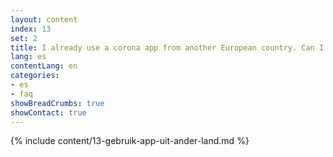 ```yaml
---
layout: content
index: 13
set: 2
title: I already use a corona app from another European country. Can I use both apps at the same time?
lang: es
contentLang: en
categories:
- es
- faq
showBreadCrumbs: true
showContact: true
---
```

{% include content/13-gebruik-app-uit-ander-land.md %}
